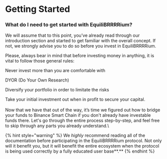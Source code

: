 # Getting Started

### **What do I need to get started with EquiliBRRRRium?**

We will assume that to this point, you’ve already read through our introduction section and started to get familiar with the overall concept. If not, we strongly advise you to do so before you invest in EquiliBRRRRium.

Please, always bear in mind that before investing money in anything, it is vital to follow those general rules:

Never invest more than you are comfortable with

DYOR (Do Your Own Research)

Diversify your portfolio in order to limitate the risks

Take your initial investment out when in profit to secure your capital.\
\
Now that we have that out of the way, it’s time we figured out how to bridge your funds to Binance Smart Chain if you don't already have investable funds there. Let's go through the entire process step-by-step, and feel free to skip through any parts you already understand.\


{% hint style="warning" %}
We _highly_ recommend reading all of the documentation before participating in the EquiliBRRRRium protocol. Not only will it benefit you, but it will benefit the entire ecosystem when the protocol is being used correctly by a fully educated user base**.**
{% endhint %}
